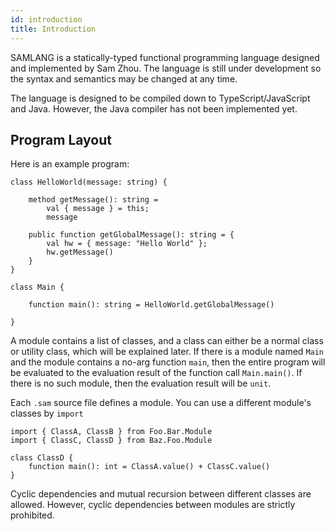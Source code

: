 ```yaml
---
id: introduction
title: Introduction
---
```


SAMLANG is a statically-typed functional programming language designed and implemented by Sam Zhou.
The language is still under development so the syntax and semantics may be changed at any time.

The language is designed to be compiled down to TypeScript/JavaScript and Java. However, the Java
compiler has not been implemented yet.

## Program Layout

Here is an example program:

```samlang
class HelloWorld(message: string) {

    method getMessage(): string =
        val { message } = this;
        message

    public function getGlobalMessage(): string = {
        val hw = { message: "Hello World" };
        hw.getMessage()
    }
}

class Main {

    function main(): string = HelloWorld.getGlobalMessage()

}
```

A module contains a list of classes, and a class can either be a normal class or utility class,
which will be explained later. If there is a module named `Main` and the module contains a no-arg
function `main`, then the entire program will be evaluated to the evaluation result of the function
call `Main.main()`. If there is no such module, then the evaluation result will be `unit`.

Each `.sam` source file defines a module. You can use a different module's classes by `import`

```samlang
import { ClassA, ClassB } from Foo.Bar.Module
import { ClassC, ClassD } from Baz.Foo.Module

class ClassD {
    function main(): int = ClassA.value() + ClassC.value()
}
```

Cyclic dependencies and mutual recursion between different classes are allowed. However, cyclic
dependencies between modules are strictly prohibited.
